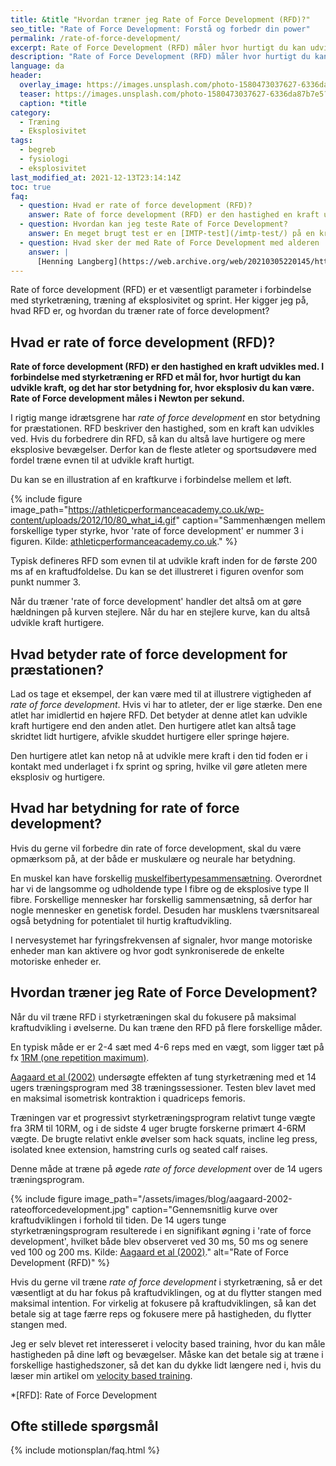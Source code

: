 ```yaml
---
title: &title "Hvordan træner jeg Rate of Force Development (RFD)?"
seo_title: "Rate of Force Development: Forstå og forbedr din power"
permalink: /rate-of-force-development/
excerpt: Rate of Force Development (RFD) måler hvor hurtigt du kan udvikle kraft. Læs hvordan du forbedrer din RFD til sprint, spring og styrketræning.
description: "Rate of Force Development (RFD) måler hvor hurtigt du kan udvikle kraft. Læs hvordan du forbedrer din RFD til sprint, spring og styrketræning."
language: da
header:
  overlay_image: https://images.unsplash.com/photo-1580473037627-6336da87b7e5?&ixlib=rb-4.0.3&ixid=M3wxMjA3fDB8MHxwaG90by1wYWdlfHx8fGVufDB8fHx8fA%3D%3D&auto=format&fit=crop&h=630&w=1200&q=60
  teaser: https://images.unsplash.com/photo-1580473037627-6336da87b7e5?ixlib=rb-4.0.3&ixid=M3wxMjA3fDB8MHxwaG90by1wYWdlfHx8fGVufDB8fHx8fA%3D%3D&auto=format&fit=crop&h=300&w=400&q=10
  caption: *title
category:
  - Træning
  - Eksplosivitet
tags:
  - begreb
  - fysiologi
  - eksplosivitet
last_modified_at: 2021-12-13T23:14:14Z
toc: true
faq:
  - question: Hvad er rate of force development (RFD)?
    answer: Rate of force development (RFD) er den hastighed en kraft udvikles med. I forbindelse med styrketræning er RFD et mål for, hvor hurtigt du kan udvikle kraft, og det har stor betydning for, hvor eksplosiv du kan være. Rate of Force development måles i Newton per sekund.
  - question: Hvordan kan jeg teste Rate of Force Development?
    answer: En meget brugt test er en [IMTP-test](/imtp-test/) på en kraftplatform. Du trækker i en stang, som er fastgjort, mens kraftplatformen måler den kraft du trækker med.
  - question: Hvad sker der med Rate of Force Development med alderen
    answer: |
      [Henning Langberg](https://web.archive.org/web/20210305220145/http://www.henninglangberg.dk/styrketraening/eksplosiv-muskelstyrke-rfd/){: rel="nofollow noopener" } skriver, at det er vanskeligere at træne RFD, når du bliver ældre. Det er imidlertid stadig virkelig vigtigt, at du kan udvikle kraft hurtigt for at undgå at falde og miste balancen. Derfor bør aldre også fokusere på at udvikle kraft hurtigt, når de træner styrketræning.
---
```


Rate of force development (RFD) er et væsentligt parameter i forbindelse med styrketræning, træning af eksplosivitet og sprint. Her kigger jeg på, hvad RFD er, og hvordan du træner rate of force development?

## Hvad er rate of force development (RFD)? 

**Rate of force development (RFD) er den hastighed en kraft udvikles med. I forbindelse med styrketræning er RFD et mål for, hvor hurtigt du kan udvikle kraft, og det har stor betydning for, hvor eksplosiv du kan være. Rate of Force development måles i Newton per sekund.**

I rigtig mange idrætsgrene har _rate of force development_ en stor betydning for præstationen. RFD beskriver den hastighed, som en kraft kan udvikles ved. Hvis du forbedrere din RFD, så kan du altså lave hurtigere og mere eksplosive bevægelser. Derfor kan de fleste atleter og sportsudøvere med fordel træne evnen til at udvikle kraft hurtigt.

Du kan se en illustration af en kraftkurve i forbindelse mellem et løft.

{% include figure image_path="https://athleticperformanceacademy.co.uk/wp-content/uploads/2012/10/80_what_i4.gif" caption="Sammenhængen mellem forskellige typer styrke, hvor 'rate of force development' er nummer 3 i figuren. Kilde: [athleticperformanceacademy.co.uk](https://athleticperformanceacademy.co.uk/)." %}

Typisk defineres RFD som evnen til at udvikle kraft inden for de første 200 ms af en kraftudfoldelse. Du kan se det illustreret i figuren ovenfor som punkt nummer 3.

Når du træner 'rate of force development' handler det altså om at gøre hældningen på kurven stejlere. Når du har en stejlere kurve, kan du altså udvikle kraft hurtigere.

## Hvad betyder rate of force development for præstationen?

Lad os tage et eksempel, der kan være med til at illustrere vigtigheden af _rate of force development_. Hvis vi har to atleter, der er lige stærke. Den ene atlet har imidlertid en højere RFD. Det betyder at denne atlet kan udvikle kraft hurtigere end den anden atlet. Den hurtigere atlet kan altså tage skridtet lidt hurtigere, afvikle skuddet hurtigere eller springe højere.

Den hurtigere atlet kan netop nå at udvikle mere kraft i den tid foden er i kontakt med underlaget i fx sprint og spring, hvilke vil gøre atleten mere eksplosiv og hurtigere.

## Hvad har betydning for rate of force development?

Hvis du gerne vil forbedre din rate of force development, skal du være opmærksom på, at der både er muskulære og neurale har betydning.

En muskel kan have forskellig [muskelfibertypesammensætning](/muskelfibertyper/). Overordnet har vi de langsomme og udholdende type I fibre og de eksplosive type II fibre. Forskellige mennesker har forskellig sammensætning, så derfor har nogle mennesker en genetisk fordel. Desuden har musklens tværsnitsareal også betydning for potentialet til hurtig kraftudvikling.

I nervesystemet har fyringsfrekvensen af signaler, hvor mange motoriske enheder man kan aktivere og hvor godt synkroniserede de enkelte motoriske enheder er.

## Hvordan træner jeg Rate of Force Development?

Når du vil træne RFD i styrketræningen skal du fokusere på maksimal kraftudvikling i øvelserne. Du kan træne den RFD på flere forskellige måder.

En typisk måde er er 2-4 sæt med 4-6 reps med en vægt, som ligger tæt på fx [1RM (one repetition maximum)](/rm-maxtest/).

[Aagaard et al (2002)](https://pubmed.ncbi.nlm.nih.gov/12235031/) undersøgte effekten af tung styrketræning med et 14 ugers træningsprogram med 38 træningssessioner. Testen blev lavet med en maksimal isometrisk kontraktion i quadriceps femoris.

Træningen var et progressivt styrketræningsprogram relativt tunge vægte fra 3RM til 10RM, og i de sidste 4 uger brugte forskerne primært 4-6RM vægte. De brugte relativt enkle øvelser som hack squats, incline leg press, isolated knee extension,
hamstring curls og seated calf raises.

Denne måde at træne på øgede _rate of force development_ over de 14 ugers træningsprogram.

{% include figure image_path="/assets/images/blog/aagaard-2002-rateofforcedevelopment.jpg" caption="Gennemsnitlig kurve over kraftudviklingen i forhold til tiden. De 14 ugers tunge styrketræningsprogram resulterede i en signifikant øgning i 'rate of force development', hvilket både blev observeret ved 30 ms, 50 ms og senere ved 100 og 200 ms. Kilde: [Aagaard et al (2002)](https://pubmed.ncbi.nlm.nih.gov/12235031/)." alt="Rate of Force Development (RFD)" %}

Hvis du gerne vil træne _rate of force development_ i styrketræning, så er det væsentligt at du har fokus på kraftudviklingen, og at du flytter stangen med maksimal intention. For virkelig at fokusere på kraftudviklingen, så kan det betale sig at tage færre reps og fokusere mere på hastigheden, du flytter stangen med.

Jeg er selv blevet ret interesseret i velocity based training, hvor du kan måle hastigheden på dine løft og bevægelser. Måske kan det betale sig at træne i forskellige hastighedszoner, så det kan du dykke lidt længere ned i, hvis du læser min artikel om [velocity based training](/vbt/).

*[RFD]: Rate of Force Development

## Ofte stillede spørgsmål

{% include motionsplan/faq.html %}